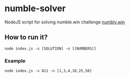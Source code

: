 # numble-solver
NodeJS script for solving numble.win challenge
[numbly.win](https://numble.win)

## How to run it?
`node index.js -s [SOLUTION] -n [[NUMBERS]]`

### Example
`node index.js -s 811 -n [1,3,4,10,25,50]`